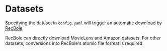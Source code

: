 # Datasets

Specifying the dataset in `config.yaml` will trigger an automatic download by [RecBole](https://github.com/RUCAIBox/RecSysDatasets). 

RecBole can directly download MovieLens and Amazon datasets. For other datasets, conversions into RecBole's atomic file format is required.